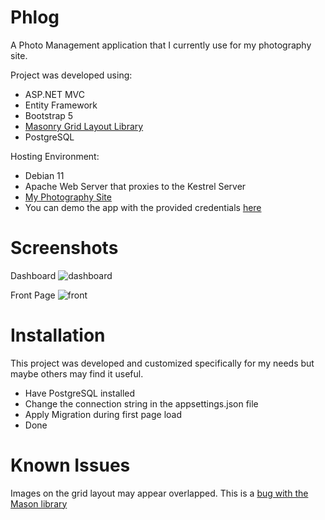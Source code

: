 # Phlog
A Photo Management application that I currently use for my photography site.

Project was developed using:
- ASP.NET MVC
- Entity Framework
- Bootstrap 5
- [Masonry Grid Layout Library](https://masonry.desandro.com/)
- PostgreSQL


Hosting Environment:
- Debian 11
- Apache Web Server that proxies to the Kestrel Server
- [My Photography Site](http://www.samphal.com)
- You can demo the app with the provided credentials [here](http://phlogdemo.samphal.com/admin)

# Screenshots
Dashboard
![dashboard](https://user-images.githubusercontent.com/111925825/210405248-07ced1a3-ed9d-4abe-9106-d82707ec13c9.jpg)

Front Page
![front](https://user-images.githubusercontent.com/111925825/210410676-97476625-4c4d-4422-bc19-5504f04aa112.jpg)

# Installation
This project was developed and customized specifically for my needs but maybe others may find it useful.
- Have PostgreSQL installed
- Change the connection string in the appsettings.json file
- Apply Migration during first page load
- Done

# Known Issues
Images on the grid layout may appear overlapped. This is a [bug with the Mason library](https://github.com/desandro/masonry/issues/1147)

